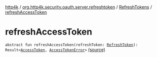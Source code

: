 [http4k](../../index.md) / [org.http4k.security.oauth.server.refreshtoken](../index.md) / [RefreshTokens](index.md) / [refreshAccessToken](./refresh-access-token.md)

# refreshAccessToken

`abstract fun refreshAccessToken(refreshToken: `[`RefreshToken`](../-refresh-token/index.md)`): Result<`[`AccessToken`](../../org.http4k.security/-access-token/index.md)`, `[`AccessTokenError`](../../org.http4k.security.oauth.server/-access-token-error.md)`>` [(source)](https://github.com/http4k/http4k/blob/master/http4k-security-oauth/src/main/kotlin/org/http4k/security/oauth/server/refreshtoken/RefreshTokens.kt#L11)